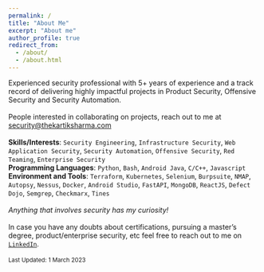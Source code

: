 ```yaml
---
permalink: /
title: "About Me"
excerpt: "About me"
author_profile: true
redirect_from: 
  - /about/
  - /about.html
---
```

Experienced security professional with 5+ years of experience and a track record of delivering highly impactful projects in Product Security, Offensive Security and Security Automation.
\
\
People interested in collaborating on projects, reach out to me at security@thekartiksharma.com
\
\
**Skills/Interests**: `Security Engineering`, `Infrastructure Security`, `Web Application Security`, `Security Automation`, `Offensive Security`, `Red Teaming`, `Enterprise Security`
\
**Programming Languages**: `Python`, `Bash`, `Android Java`, `C/C++`, `Javascript`
\
**Environment and Tools**: `Terraform`, `Kubernetes`, `Selenium`, `Burpsuite`, `NMAP`, `Autopsy`, `Nessus`, `Docker`, `Android Studio`, `FastAPI`, `MongoDB`, `ReactJS`, `Defect Dojo`, `Semgrep`, `Checkmarx`, `Tines`
\
\
*Anything that involves security has my curiosity!*
\
\
In case you have any doubts about certifications, pursuing a master’s degree, product/enterprise security, etc feel free to reach out to me on [`LinkedIn`](https://www.linkedin.com/in/kartik-sharma-19081998/).
\
\
<sub>Last Updated: 1 March 2023</sub>
